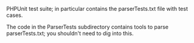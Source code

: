 PHPUnit test suite; in particular contains the
parserTests.txt file with test cases.

The code in the ParserTests subdirectory contains tools to parse
parserTests.txt; you shouldn't need to dig into this.
